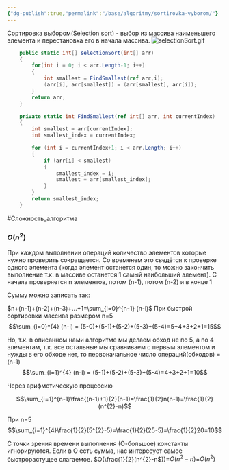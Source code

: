 ```yaml
---
{"dg-publish":true,"permalink":"/base/algoritmy/sortirovka-vyborom/"}
---
```



Сортировка выбором(Selection sort) - выбор из массива наименьшего элемента и перестановка его в начала массива.
![selectionSort.gif](/img/user/Files/Image/selectionSort.gif)

```csharp
    public static int[] selectionSort(int[] arr)
    {
        for(int i = 0; i < arr.Length-1; i++)
        {
            int smallest = FindSmallest(ref arr,i);
            (arr[i], arr[smallest]) = (arr[smallest], arr[i]);
        }
        return arr;
    }

    private static int FindSmallest(ref int[] arr, int currentIndex)
    {
        int smallest = arr[currentIndex];
        int smallest_index = currentIndex;

        for (int i = currentIndex+1; i < arr.Length; i++)
        {
            if (arr[i] < smallest)
            {
                smallest_index = i;
                smallest = arr[smallest_index];
            }
        }
        return smallest_index;
    }
```
#Сложность_алгоритма
### $O(n^{2})$

При каждом выполнении операций количество элементов которые нужно проверить сокращается. Со временем это сведётся к проверке одного элемента (когда элемент останется один, то можно закончить выполнение т.к. в массиве останется 1 самый наибольший элемент).
	С начала проверяется n элементов, потом (n-1), потом (n-2) и в конце 1

Сумму можно записать так:

$n+(n-1)+(n-2)+(n-3)+...+1=\sum_{i=0}^{n-1} (n-i)$
При быстрой сортировки массива размером n=5
$$\sum_{i=0}^{4} (n-i) = (5-0)+(5-1)+(5-2)+(5-3)+(5-4)=5+4+3+2+1=15$$

Но, т.к. в описанном нами алгоритме мы делаем обход не по 5, а по 4 элементам, т.к. все остальные мы сравниваем c первым элементом и нужды в его обходе нет, то первоначальное число операций(обходов) = (n-1)
$$\sum_{i=1}^{4} (n-i) = (5-1)+(5-2)+(5-3)+(5-4)=4+3+2+1=10$$

Через арифметическую процессию

$$\sum_{i=1}^{n-1}\frac{(n-1)+1}{2}(n-1)=\frac{1}{2}n(n-1)=\frac{1}{2}(n^{2}-n)$$

При n=5
$$\sum_{i=1}^{4}\frac{1}{2}(5^{2}-5)=\frac{1}{2}(25-5)=\frac{1}{2}20=10$$

С точки зрения времени выполнения (О-большое) константы игнорируются. Если в O есть сумма, нас интересует самое быстрорастущее слагаемое. 
 $O(\frac{1}{2}(n^{2}-n$))=$O(n^{2}-n)$=$O(n^{2})$

